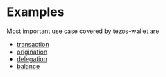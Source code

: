 # Examples

Most important use case covered by tezos-wallet are

- [transaction](./transaction.md)
- [origination](./origination.md)
- [delegation](./delegation.md)
- [balance](./balance.md)